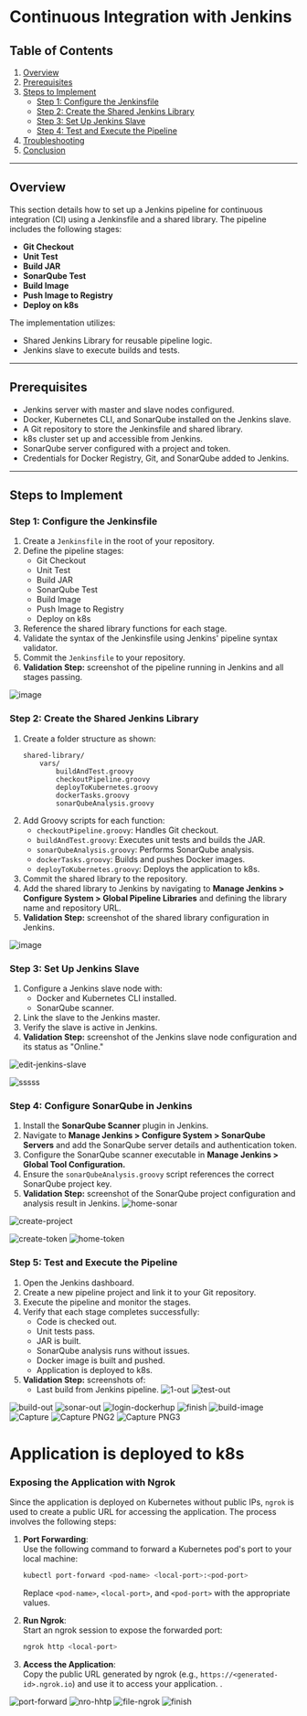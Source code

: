 # Continuous Integration with Jenkins

## Table of Contents
1. [Overview](#overview)
2. [Prerequisites](#prerequisites)
3. [Steps to Implement](#steps-to-implement)
    - [Step 1: Configure the Jenkinsfile](#step-1-configure-the-jenkinsfile)
    - [Step 2: Create the Shared Jenkins Library](#step-2-create-the-shared-jenkins-library)
    - [Step 3: Set Up Jenkins Slave](#step-3-set-up-jenkins-slave)
    - [Step 4: Test and Execute the Pipeline](#step-4-test-and-execute-the-pipeline)
4. [Troubleshooting](#troubleshooting)
5. [Conclusion](#conclusion)

---

## Overview
This section details how to set up a Jenkins pipeline for continuous integration (CI) using a Jenkinsfile and a shared library. The pipeline includes the following stages:
- **Git Checkout**
- **Unit Test**
- **Build JAR**
- **SonarQube Test**
- **Build Image**
- **Push Image to Registry**
- **Deploy on k8s**

The implementation utilizes:
- Shared Jenkins Library for reusable pipeline logic.
- Jenkins slave to execute builds and tests.

---

## Prerequisites
- Jenkins server with master and slave nodes configured.
- Docker, Kubernetes CLI, and SonarQube installed on the Jenkins slave.
- A Git repository to store the Jenkinsfile and shared library.
- k8s cluster set up and accessible from Jenkins.
- SonarQube server configured with a project and token.
- Credentials for Docker Registry, Git, and SonarQube added to Jenkins.

---

## Steps to Implement

### Step 1: Configure the Jenkinsfile
1. Create a `Jenkinsfile` in the root of your repository.
2. Define the pipeline stages:
   - Git Checkout
   - Unit Test
   - Build JAR
   - SonarQube Test
   - Build Image
   - Push Image to Registry
   - Deploy on k8s
3. Reference the shared library functions for each stage.
4. Validate the syntax of the Jenkinsfile using Jenkins' pipeline syntax validator.
5. Commit the `Jenkinsfile` to your repository.
6. **Validation Step:** screenshot of the pipeline running in Jenkins and all stages passing.


![image](https://github.com/user-attachments/assets/2307b055-7025-47b6-a97d-90b63f968ee2)

### Step 2: Create the Shared Jenkins Library
1. Create a folder structure as shown:
   ```
   shared-library/
       vars/
           buildAndTest.groovy
           checkoutPipeline.groovy
           deployToKubernetes.groovy
           dockerTasks.groovy
           sonarQubeAnalysis.groovy
   ```
2. Add Groovy scripts for each function:
   - `checkoutPipeline.groovy`: Handles Git checkout.
   - `buildAndTest.groovy`: Executes unit tests and builds the JAR.
   - `sonarQubeAnalysis.groovy`: Performs SonarQube analysis.
   - `dockerTasks.groovy`: Builds and pushes Docker images.
   - `deployToKubernetes.groovy`: Deploys the application to k8s.
3. Commit the shared library to the repository.
4. Add the shared library to Jenkins by navigating to **Manage Jenkins > Configure System > Global Pipeline Libraries** and defining the library name and repository URL.
5. **Validation Step:**  screenshot of the shared library configuration in Jenkins.

   
![image](https://github.com/user-attachments/assets/b54a633a-a462-4dc7-add1-6ff84092f01b)

### Step 3: Set Up Jenkins Slave
1. Configure a Jenkins slave node with:
   - Docker and Kubernetes CLI installed.
   - SonarQube scanner.
2. Link the slave to the Jenkins master.
3. Verify the slave is active in Jenkins.
4. **Validation Step:** screenshot of the Jenkins slave node configuration and its status as "Online."

![edit-jenkins-slave](https://github.com/user-attachments/assets/48d7cf60-4e14-46f8-8620-ff6fa220a975)

![sssss](https://github.com/user-attachments/assets/d96f4bd1-1af0-417b-8638-d76cbb92ea59)


### Step 4: Configure SonarQube in Jenkins
1. Install the **SonarQube Scanner** plugin in Jenkins.
2. Navigate to **Manage Jenkins > Configure System > SonarQube Servers** and add the SonarQube server details and authentication token.
3. Configure the SonarQube scanner executable in **Manage Jenkins > Global Tool Configuration.**
4. Ensure the `sonarQubeAnalysis.groovy` script references the correct SonarQube project key.
5. **Validation Step:** screenshot of the SonarQube project configuration and analysis result in Jenkins.
![home-sonar](https://github.com/user-attachments/assets/087009b3-9c82-4522-9427-6991a06bee7f)

![create-project](https://github.com/user-attachments/assets/0ed3aedf-b3a7-45cc-8cdd-57afd2e30ecc)

![create-token](https://github.com/user-attachments/assets/eaca1ff0-a3bc-493b-a14c-8cf7ce0c9bd6)
![home-token](https://github.com/user-attachments/assets/e8b6768f-a4fa-496f-bd5d-14d9ba47bd99)




### Step 5: Test and Execute the Pipeline
1. Open the Jenkins dashboard.
2. Create a new pipeline project and link it to your Git repository.
3. Execute the pipeline and monitor the stages.
4. Verify that each stage completes successfully:
   - Code is checked out.
   - Unit tests pass.
   - JAR is built.
   - SonarQube analysis runs without issues.
   - Docker image is built and pushed.
   - Application is deployed to k8s.
5. **Validation Step:**  screenshots of:
   - Last build from Jenkins pipeline.
![1-out](https://github.com/user-attachments/assets/7f4eb326-c5d1-49d7-8eda-64a34c9d7dea)
![test-out](https://github.com/user-attachments/assets/a66d976f-08f8-43ac-8e00-611a35a3827b)

![build-out](https://github.com/user-attachments/assets/0a863ec4-95bd-4651-8035-11540fe72661)
![sonar-out](https://github.com/user-attachments/assets/b2090c4b-2b9d-4e39-b628-955e7bf831ae)
![login-dockerhup](https://github.com/user-attachments/assets/2abcc8f0-b90c-420d-b625-826bf1ef985a)
![finish](https://github.com/user-attachments/assets/b3e86e0b-87e3-49f0-915e-0fccfa714658)
![build-image](https://github.com/user-attachments/assets/64cc2fc4-d275-4d87-aad4-7413e97045ab)
![Capture](https://github.com/user-attachments/assets/4593743c-e27b-4649-9c0a-21802c13a7aa)
![Capture PNG2](https://github.com/user-attachments/assets/26337d74-b018-4a8c-8b1a-c11e205eaffd)
![Capture PNG3](https://github.com/user-attachments/assets/a133e859-c14f-45a7-b19f-1ac4c92f20e1)

# Application is deployed to k8s
### Exposing the Application with Ngrok
Since the application is deployed on Kubernetes without public IPs, `ngrok` is used to create a public URL for accessing the application. The process involves the following steps:

1. **Port Forwarding**:  
   Use the following command to forward a Kubernetes pod's port to your local machine:  
   ```bash
   kubectl port-forward <pod-name> <local-port>:<pod-port>
   ```
   Replace `<pod-name>`, `<local-port>`, and `<pod-port>` with the appropriate values.

2. **Run Ngrok**:  
   Start an ngrok session to expose the forwarded port:  
   ```bash
   ngrok http <local-port>
   ```

3. **Access the Application**:  
   Copy the public URL generated by ngrok (e.g., `https://<generated-id>.ngrok.io`) and use it to access your application.
.

![port-forward](https://github.com/user-attachments/assets/837c072e-f92a-4241-998a-e363aaaafca6)
![nro-hhtp](https://github.com/user-attachments/assets/bd536296-655d-4740-b0d2-3c5a77c3a81d)
![file-ngrok](https://github.com/user-attachments/assets/ff2e2bb4-1134-44a4-9645-1227312d6519)
![finish](https://github.com/user-attachments/assets/c00b9c11-3ed1-4f0d-abc9-83cabe341ea2)
